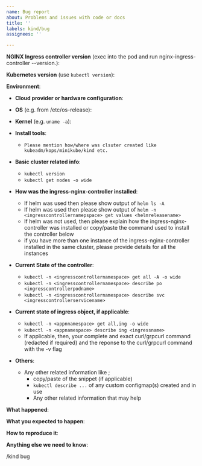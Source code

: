 ```yaml
---
name: Bug report
about: Problems and issues with code or docs
title: ''
labels: kind/bug
assignees: ''

---
```


<!--

Welcome to ingress-nginx!  For a smooth issue process, try to answer the following questions.
Don't worry if they're not all applicable; just try to include what you can :-)

If you need to include code snippets or logs, please put them in fenced code
blocks.  If they're super-long, please use the details tag like
<details><summary>super-long log</summary> lots of stuff </details>

-->

<!--

IMPORTANT!!!

Please complete the next sections or the issue will be closed.
This questions are the first thing we need to know to understand the context.

-->

**NGINX Ingress controller version** (exec into the pod and run nginx-ingress-controller --version.):
<!--
POD_NAMESPACE=ingress-nginx
POD_NAME=$(kubectl get pods -n $POD_NAMESPACE -l app.kubernetes.io/name=ingress-nginx --field-selector=status.phase=Running -o jsonpath='{.items[0].metadata.name}')

kubectl exec -it $POD_NAME -n $POD_NAMESPACE -- /nginx-ingress-controller --version  
-->

**Kubernetes version** (use `kubectl version`):

**Environment**:

- **Cloud provider or hardware configuration**:
- **OS** (e.g. from /etc/os-release):
- **Kernel** (e.g. `uname -a`):
- **Install tools**:
  - `Please mention how/where was clsuter created like kubeadm/kops/minikube/kind etc. `
- **Basic cluster related info**:
  - `kubectl version`
  - `kubectl get nodes -o wide`

- **How was the ingress-nginx-controller installed**:
  - If helm was used then please show output of `helm ls -A`
  - If helm was used then please show output of `helm -n <ingresscontrollernamepspace> get values <helmreleasename>`
  - If helm was not used, then please explain how the ingress-nginx-controller was installed or copy/paste the command used to install the controller below
  - if you have more than one instance of the ingress-nginx-controller installed in the same cluster, please provide details for all the instances

- **Current State of the controller**:
  - `kubectl -n <ingresscontrollernamespace> get all -A -o wide`
  - `kubectl -n <ingresscontrollernamespace> describe po <ingresscontrollerpodname>`
  - `kubectl -n <ingresscontrollernamespace> describe svc <ingresscontrollerservicename>`

- **Current state of ingress object, if applicable**:
  - `kubectl -n <appnnamespace> get all,ing -o wide`
  - `kubectl -n <appnamespace> describe ing <ingressname>`
  - If applicable, then, your complete and exact curl/grpcurl command (redacted if required) and the reponse to the curl/grpcurl command with the -v flag

- **Others**:
  - Any other related information like ;
    - copy/paste of the snippet (if applicable)
    - `kubectl describe ...` of any custom configmap(s) created and in use
    - Any other related information that may help

**What happened**:

<!-- (please include exact error messages if you can) -->

**What you expected to happen**:

<!-- What do you think went wrong? -->

**How to reproduce it**:
<!---

As minimally and precisely as possible. Keep in mind we do not have access to your cluster or application.
Help up us (if possible) reproducing the issue using minikube or kind.

## Install minikube/kind

- Minikube https://minikube.sigs.k8s.io/docs/start/
- Kind https://kind.sigs.k8s.io/docs/user/quick-start/

## Install the ingress controller

kubectl apply -f https://raw.githubusercontent.com/kubernetes/ingress-nginx/main/deploy/static/provider/baremetal/deploy.yaml

## Install an application that will act as default backend (is just an echo app)

kubectl apply -f https://raw.githubusercontent.com/kubernetes/ingress-nginx/main/docs/examples/http-svc.yaml

## Create an ingress (please add any additional annotation required)

echo "
  apiVersion: networking.k8s.io/v1beta1
  kind: Ingress
  metadata:
    name: foo-bar
  spec:
    rules:
    - host: foo.bar
      http:
        paths:
        - backend:
            serviceName: http-svc
            servicePort: 80
          path: /
" | kubectl apply -f -

## make a request

POD_NAME=$(k get pods -n ingress-nginx -l app.kubernetes.io/name=ingress-nginx -o NAME)
kubectl exec -it -n ingress-nginx $POD_NAME -- curl -H 'Host: foo.bar' localhost

--->

**Anything else we need to know**:

<!-- If this is actually about documentation, add `/kind documentation` below -->

/kind bug
